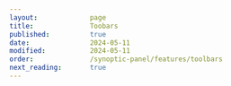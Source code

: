 ```yaml
---
layout:             page
title:              Toobars
published:          true
date:               2024-05-11
modified:           2024-05-11
order:              /synoptic-panel/features/toolbars
next_reading:       true
---
```

